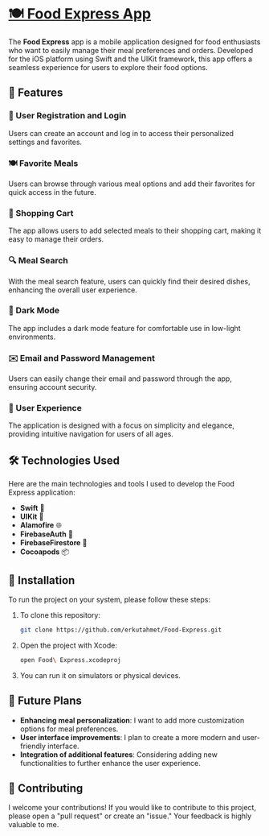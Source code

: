 # [🍽️ Food Express App](https://www.linkedin.com/posts/ahmett-erkut_%F0%9D%90%84%F0%9D%90%AF%F0%9D%90%9C%F0%9D%90%A2%F0%9D%90%A5-%F0%9D%90%A1%F0%9D%90%9A%F0%9D%90%B2%F0%9D%90%AF%F0%9D%90%9A%F0%9D%90%A7-%F0%9D%90%AC%F0%9D%90%9A%F0%9D%90%A1%F0%9D%90%A2%F0%9D%90%A9%F0%9D%90%A5%F0%9D%90%9E-activity-7244126130700472321-4J_4?utm_source=share&utm_medium=member_desktop)

The **Food Express** app is a mobile application designed for food enthusiasts who want to easily manage their meal preferences and orders. Developed for the iOS platform using Swift and the UIKit framework, this app offers a seamless experience for users to explore their food options.

## 🚀 Features

### 📝 User Registration and Login
Users can create an account and log in to access their personalized settings and favorites.

### 🍽️ Favorite Meals
Users can browse through various meal options and add their favorites for quick access in the future.

### 🛒 Shopping Cart
The app allows users to add selected meals to their shopping cart, making it easy to manage their orders.

### 🔍 Meal Search
With the meal search feature, users can quickly find their desired dishes, enhancing the overall user experience.

### 🌙 Dark Mode
The app includes a dark mode feature for comfortable use in low-light environments.

### ✉️ Email and Password Management
Users can easily change their email and password through the app, ensuring account security.

### 📱 User Experience
The application is designed with a focus on simplicity and elegance, providing intuitive navigation for users of all ages.

## 🛠️ Technologies Used

Here are the main technologies and tools I used to develop the Food Express application:

- **Swift** 🍎
- **UIKit** 📱
- **Alamofire** 🌐
- **FirebaseAuth** 🔐
- **FirebaseFirestore** 💾
- **Cocoapods** 📦

## 🔧 Installation

To run the project on your system, please follow these steps:

1. To clone this repository:
   ```bash
   git clone https://github.com/erkutahmet/Food-Express.git
   ```

2. Open the project with Xcode:
   ```bash
   open Food\ Express.xcodeproj
   ```

3. You can run it on simulators or physical devices.

## 🌟 Future Plans

- **Enhancing meal personalization**: I want to add more customization options for meal preferences.
- **User interface improvements**: I plan to create a more modern and user-friendly interface.
- **Integration of additional features**: Considering adding new functionalities to further enhance the user experience.

## 🤝 Contributing

I welcome your contributions! If you would like to contribute to this project, please open a "pull request" or create an "issue." Your feedback is highly valuable to me.
